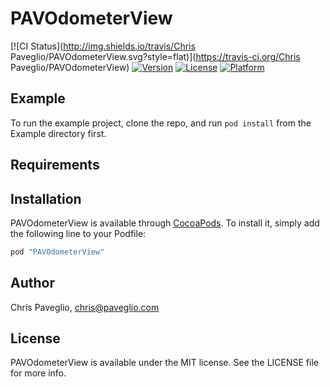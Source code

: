 # PAVOdometerView

[![CI Status](http://img.shields.io/travis/Chris Paveglio/PAVOdometerView.svg?style=flat)](https://travis-ci.org/Chris Paveglio/PAVOdometerView)
[![Version](https://img.shields.io/cocoapods/v/PAVOdometerView.svg?style=flat)](http://cocoapods.org/pods/PAVOdometerView)
[![License](https://img.shields.io/cocoapods/l/PAVOdometerView.svg?style=flat)](http://cocoapods.org/pods/PAVOdometerView)
[![Platform](https://img.shields.io/cocoapods/p/PAVOdometerView.svg?style=flat)](http://cocoapods.org/pods/PAVOdometerView)

## Example

To run the example project, clone the repo, and run `pod install` from the Example directory first.

## Requirements

## Installation

PAVOdometerView is available through [CocoaPods](http://cocoapods.org). To install
it, simply add the following line to your Podfile:

```ruby
pod "PAVOdometerView"
```

## Author

Chris Paveglio, chris@paveglio.com

## License

PAVOdometerView is available under the MIT license. See the LICENSE file for more info.
